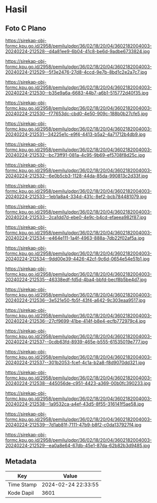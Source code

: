 # Hasil

## Foto C Plano

https://sirekap-obj-formc.kpu.go.id/2958/pemilu/pdpr/36/02/18/20/04/3602182004003-20240224-212528--d4a81ee9-6b04-41c8-be6d-9adbe6733824.jpg

https://sirekap-obj-formc.kpu.go.id/2958/pemilu/pdpr/36/02/18/20/04/3602182004003-20240224-212529--5f3e2476-27d8-4ccd-9e7b-8bd1c2e2a7c7.jpg

https://sirekap-obj-formc.kpu.go.id/2958/pemilu/pdpr/36/02/18/20/04/3602182004003-20240224-212530--b35e9a6a-6683-44b7-a6b1-515772d40f35.jpg

https://sirekap-obj-formc.kpu.go.id/2958/pemilu/pdpr/36/02/18/20/04/3602182004003-20240224-212530--f77653dc-cbd0-4e50-909c-188b0b27cfe5.jpg

https://sirekap-obj-formc.kpu.go.id/2958/pemilu/pdpr/36/02/18/20/04/3602182004003-20240224-212531--34225e1c-e9f4-4413-b5a2-4a71712b4db9.jpg

https://sirekap-obj-formc.kpu.go.id/2958/pemilu/pdpr/36/02/18/20/04/3602182004003-20240224-212532--bc73ff91-081a-4c95-9b69-ef5708f8d25c.jpg

https://sirekap-obj-formc.kpu.go.id/2958/pemilu/pdpr/36/02/18/20/04/3602182004003-20240224-212532--6e0b5cb3-1128-44da-85da-990813c2d33f.jpg

https://sirekap-obj-formc.kpu.go.id/2958/pemilu/pdpr/36/02/18/20/04/3602182004003-20240224-212533--1eb1a8a4-334d-431c-8ef2-bcb784481079.jpg

https://sirekap-obj-formc.kpu.go.id/2958/pemilu/pdpr/36/02/18/20/04/3602182004003-20240224-212533--2ca1dd7d-ebe0-4e9c-b4cd-efaeea982f87.jpg

https://sirekap-obj-formc.kpu.go.id/2958/pemilu/pdpr/36/02/18/20/04/3602182004003-20240224-212534--e464e111-1a4f-4963-888a-7db22f02af5a.jpg

https://sirekap-obj-formc.kpu.go.id/2958/pemilu/pdpr/36/02/18/20/04/3602182004003-20240224-212534--9dd00e39-4426-42cf-9c6d-0654e54e51b1.jpg

https://sirekap-obj-formc.kpu.go.id/2958/pemilu/pdpr/36/02/18/20/04/3602182004003-20240224-212535--46338edf-fd5d-4ba4-bbfd-becf8b5be4d7.jpg

https://sirekap-obj-formc.kpu.go.id/2958/pemilu/pdpr/36/02/18/20/04/3602182004003-20240224-212536--3e521e50-fb5f-43f4-a642-9c303eaa9517.jpg

https://sirekap-obj-formc.kpu.go.id/2958/pemilu/pdpr/36/02/18/20/04/3602182004003-20240224-212536--27cf9699-41be-414f-b8e4-ecfb772979c4.jpg

https://sirekap-obj-formc.kpu.go.id/2958/pemilu/pdpr/36/02/18/20/04/3602182004003-20240224-212537--0cdb63fd-8939-465e-b555-61535019e777.jpg

https://sirekap-obj-formc.kpu.go.id/2958/pemilu/pdpr/36/02/18/20/04/3602182004003-20240224-212537--301b2053-fcef-4c1a-b2a8-f8d9070dd321.jpg

https://sirekap-obj-formc.kpu.go.id/2958/pemilu/pdpr/36/02/18/20/04/3602182004003-20240224-212538--445056de-c951-4423-a369-00b0fc390233.jpg

https://sirekap-obj-formc.kpu.go.id/2958/pemilu/pdpr/36/02/18/20/04/3602182004003-20240224-212538--1a9532ca-a4ef-43d5-8f55-316141f5ae58.jpg

https://sirekap-obj-formc.kpu.go.id/2958/pemilu/pdpr/36/02/18/20/04/3602182004003-20240224-212539--7d1ab81f-7111-47b9-b8f2-c0da137927f4.jpg

https://sirekap-obj-formc.kpu.go.id/2958/pemilu/pdpr/36/02/18/20/04/3602182004003-20240224-212529--ea0a8e64-67db-45e1-87da-62b82b3d9485.jpg


## Metadata

| Key        | Value               |
| ---------- | ------------------- |
| Time Stamp | 2024-02-24 22:33:55 |
| Kode Dapil | 3601                |



